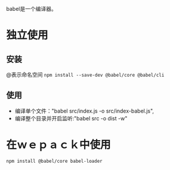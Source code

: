 babel是一个编译器。
# 独立使用
## 安装
@表示命名空间
```npm install --save-dev @babel/core @babel/cli```
## 使用
-  编译单个文件："babel src/index.js -o src/index-babel.js",
- 编译整个目录并开启监听:"babel src -o dist -w"
# 在ｗｅｐａｃｋ中使用
```npm install @babel/core babel-loader```
